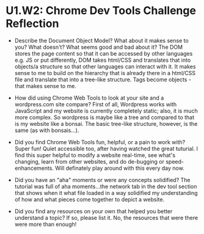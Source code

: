 # U1.W2: Chrome Dev Tools Challenge Reflection

* Describe the Document Object Model? What about it makes sense to you? What doesn't? What seems good and bad about it?
The DOM stores the page content so that it can be accessed by other languages e.g. JS or put differently, DOM takes html/CSS and translates that into objects/a structure so that other languages can interact with it. It makes sense to me to build on the hierarchy that is already there in a html/CSS file and translate that into a tree-like structure. Tags become objects - that makes sense to me.

* How did using Chrome Web Tools to look at your site and a wordpress.com site compare?
First of all, Wordpress works with JavaScript and my website is currently completely static; also, it is much more complex. So wordpress is maybe like a tree and compared to that is my website like a bonsai. The basic tree-like structure, however, is the same (as with bonsais...).

* Did you find Chrome Web Tools fun, helpful, or a pain to work with?
Super fun! Quiet accessible too, after having watched the great tuturial. I find this super helpful to modify a website real-time, see what's changing, learn from other websites, and do de-bugging or speed-enhancements. Will definately play around with this every day now.

* Did you have an "aha" moments or were any concepts solidified?
The tutorial was full of aha moments...the network tab in the dev tool section that shows when it what file loaded in a way solidified my understanding of how and what pieces come together to depict a website.

* Did you find any resources on your own that helped you better understand a topic? If so, please list it.
No, the resources that were there were more than enough!